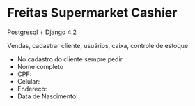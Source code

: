 # Freitas Supermarket Cashier

Postgresql + Django 4.2

Vendas, cadastrar cliente, usuários, caixa, controle de estoque

- No cadastro do cliente sempre pedir :
- Nome completo
- CPF:
- Celular:
- Endereço:
- Data de Nascimento:
